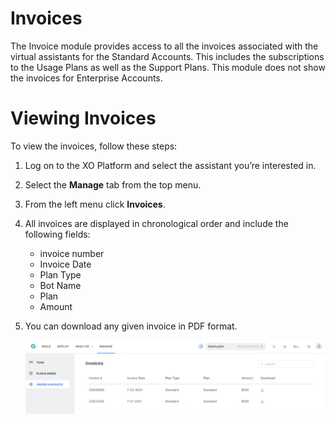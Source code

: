 
# Invoices

The Invoice module provides access to all the invoices associated with the virtual assistants for the Standard Accounts. This includes the subscriptions to the Usage Plans as well as the Support Plans. This module does not show the invoices for Enterprise Accounts. 


# Viewing Invoices

To view the invoices, follow these steps:



1. Log on to the XO Platform and select the assistant you’re interested in.
2. Select the **Manage** tab from the top menu.
3. From the left menu click **Invoices**.
4. All invoices are displayed in chronological order and include the following fields:
    * invoice number
    * Invoice Date
    * Plan Type
    * Bot Name
    * Plan
    * Amount
5. You can download any given invoice in PDF format.


    ![alt_text](images/invoices1.png "image_tooltip")

